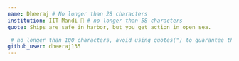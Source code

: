 ```yaml
---
name: Dheeraj # No longer than 28 characters
institution: IIT Mandi 🚩 # no longer than 58 characters
quote: Ships are safe in harbor, but you get action in open sea.

 # no longer than 100 characters, avoid using quotes(") to guarantee the format remains the same.
github_user: dheeraj135
---
```

